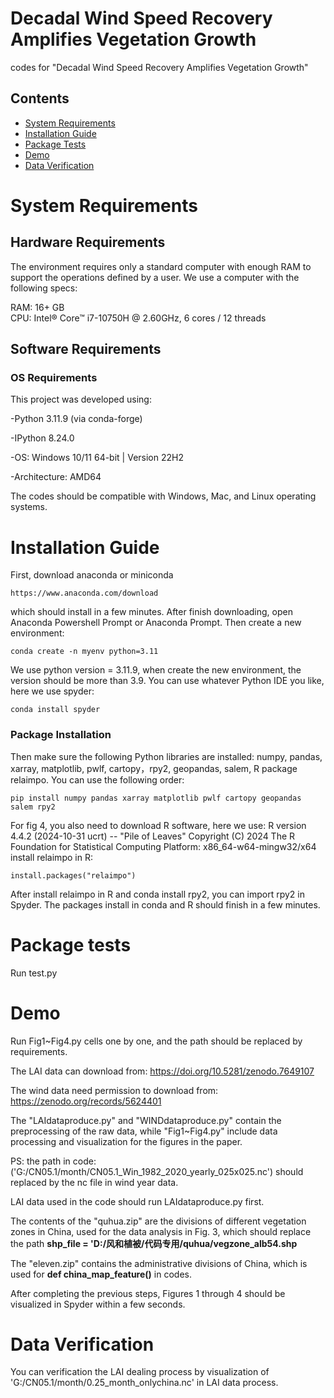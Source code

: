 # Decadal Wind Speed Recovery Amplifies Vegetation Growth
codes for "Decadal Wind Speed Recovery Amplifies Vegetation Growth"

## Contents
- [System Requirements](#system-requirements)
- [Installation Guide](#installation-guide)
- [Package Tests](#package-tests)
- [Demo](#demo)
- [Data Verification](#data-verification)


# System Requirements
## Hardware Requirements
The environment requires only a standard computer with enough RAM to support the operations defined by a user. We use a computer with the following specs:

RAM: 16+ GB  
CPU: Intel® Core™ i7-10750H @ 2.60GHz, 6 cores / 12 threads

## Software Requirements

### OS Requirements

This project was developed using:

-Python 3.11.9 (via conda-forge)

-IPython 8.24.0

-OS: Windows 10/11 64-bit  |  Version 22H2 

-Architecture: AMD64

The codes should be compatible with Windows, Mac, and Linux operating systems.

# Installation Guide
First, download anaconda or miniconda

```
https://www.anaconda.com/download
```
which should install in a few minutes.
After finish downloading, open Anaconda Powershell Prompt or  Anaconda Prompt.
Then create a new environment:
```
conda create -n myenv python=3.11
```
We use python version = 3.11.9, when create the new environment, the version should be more than 3.9.
You can use whatever Python IDE you like, here we use spyder:
```
conda install spyder
```
### Package Installation
Then make sure the following Python libraries are installed: numpy, pandas, xarray, matplotlib, pwlf, cartopy，rpy2, geopandas, salem, R package relaimpo. You can use the following order:
```
pip install numpy pandas xarray matplotlib pwlf cartopy geopandas salem rpy2
```
For fig 4, you also need to download R software, here we use: R version 4.4.2 (2024-10-31 ucrt) -- "Pile of Leaves"
Copyright (C) 2024 The R Foundation for Statistical Computing
Platform: x86_64-w64-mingw32/x64
install relaimpo in R:
```
install.packages("relaimpo")
```
After install relaimpo in R and conda install rpy2, you can import rpy2 in Spyder.
The packages install in conda and R should finish in a few minutes.
# Package tests
Run test.py


# Demo
Run Fig1~Fig4.py cells one by one, and the path should be replaced by requirements.

The LAI data can download from: https://doi.org/10.5281/zenodo.7649107

The wind data need permission to download from: https://zenodo.org/records/5624401

The "LAIdataproduce.py" and "WINDdataproduce.py"  contain the preprocessing of the raw data, while "Fig1~Fig4.py" include data processing and visualization for the figures in the paper.

PS: the path in code: ('G:/CN05.1/month/CN05.1_Win_1982_2020_yearly_025x025.nc') should replaced by the nc file in wind year data. 

LAI data used in the code should run LAIdataproduce.py first.

The contents of the "quhua.zip" are the divisions of different vegetation zones in China, used for the data analysis in Fig. 3, which should replace the path **shp_file = 'D:/风和植被/代码专用/quhua/vegzone_alb54.shp**

The "eleven.zip" contains the administrative divisions of China, which is used for **def china_map_feature()** in codes.

After completing the previous steps, Figures 1 through 4 should be visualized in Spyder within a few seconds.


# Data Verification
You can verification the LAI dealing process by visualization of 'G:/CN05.1/month/0.25_month_onlychina.nc' in LAI data process.






